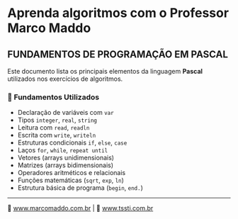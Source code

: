 # Aprenda algoritmos com o Professor Marco Maddo
## FUNDAMENTOS DE PROGRAMAÇÃO EM PASCAL

Este documento lista os principais elementos da linguagem **Pascal** utilizados nos exercícios de algoritmos.

### 📌 Fundamentos Utilizados

- Declaração de variáveis com `var`
- Tipos `integer`, `real`, `string`
- Leitura com `read`, `readln`
- Escrita com `write`, `writeln`
- Estruturas condicionais `if`, `else`, `case`
- Laços `for`, `while`, `repeat until`
- Vetores (arrays unidimensionais)
- Matrizes (arrays bidimensionais)
- Operadores aritméticos e relacionais
- Funções matemáticas (`sqrt`, `exp`, `ln`)
- Estrutura básica de programa (`begin`, `end.`)

---

🔗 www.marcomaddo.com.br | 🔧 www.tssti.com.br